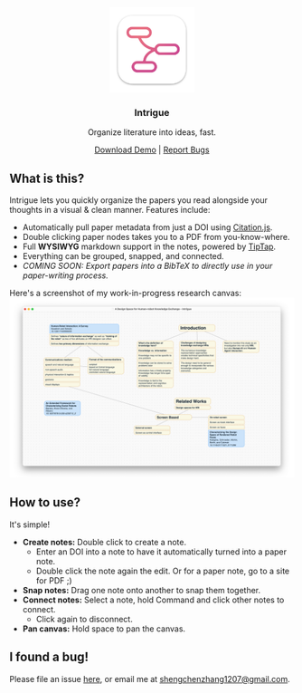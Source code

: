 <p align="center" style="pointer-events: none;">
  <img src="./build/icons/128x128@2x.png" width="150px">
</p>
<h3 align="center">Intrigue</h3>
<p align="center">Organize literature into ideas, fast.</p>
<p align="center">
  <a href="https://github.com/shaunabanana/intrigue/releases/tag/v0.1.0">Download Demo</a> | <a href="https://github.com/shaunabanana/intrigue/issues">Report Bugs</a>
</p>

## What is this?
Intrigue lets you quickly organize the papers you read alongside your thoughts in a visual & clean manner.
Features include:
* Automatically pull paper metadata from just a DOI using [Citation.js](https://citation.js.org).
* Double clicking paper nodes takes you to a PDF from you-know-where.
* Full **WYSIWYG** markdown support in the notes, powered by [TipTap](https://www.tiptap.dev).
* Everything can be grouped, snapped, and connected.
* _COMING SOON: Export papers into a BibTeX to directly use in your paper-writing process._

Here's a screenshot of my work-in-progress research canvas:
![A screenshot of the app.](./assets/screenshot.png)

## How to use?
It's simple!
* **Create notes:** Double click to create a note.
  * Enter an DOI into a note to have it automatically turned into a paper note.
  * Double click the note again the edit. Or for a paper note, go to a site for PDF ;)
* **Snap notes:** Drag one note onto another to snap them together.
* **Connect notes:** Select a note, hold Command and click other notes to connect.
  * Click again to disconnect.
* **Pan canvas:** Hold space to pan the canvas.

## I found a bug!
Please file an issue [here](https://github.com/shaunabanana/intrigue/issues), or email me at shengchenzhang1207@gmail.com.
